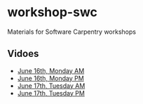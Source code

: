 workshop-swc
============

Materials for Software Carpentry workshops

Vidoes
---------

* [June 16th, Monday AM](http://crtp.capture.duke.edu/Panopto/=Pages/Viewer.aspx?id=3D4b7d1ed1-e84c-4060-96eb-140a53cb6741)
* [June 16th, Monday PM](http://crtp.capture.duke.edu/Panopto/=Pages/Viewer.aspx?id=3D7e9d1b96-0eba-49c5-8d1a-53f072680eb2)
* [June 17th, Tuesday AM](http://crtp.capture.duke.edu/Panopto=/Pages/Viewer.aspx?id=3D8b5e056d-8bef-44b8-8bda-a7af54f3c4fb)
* [June 17th, Tuesday PM](http://crtp.capture.duke.edu/Panopto=/Pages/Viewer.aspx?id=3D7a3d7be9-8085-4420-b8e6-224409680974)
